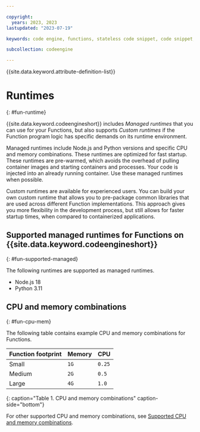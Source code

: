 ```yaml
---

copyright:
  years: 2023, 2023
lastupdated: "2023-07-19"

keywords: code engine, functions, stateless code snippet, code snippet, stateless

subcollection: codeengine

---
```


{{site.data.keyword.attribute-definition-list}}

# Runtimes
{: #fun-runtime}

{{site.data.keyword.codeengineshort}} includes *Managed runtimes* that you can use for your Functions, but also supports *Custom runtimes* if the Function program logic has specific demands on its runtime environment.

Managed runtimes include Node.js and Python versions and specific CPU and memory combinations. These runtimes are optimized for fast startup. These runtimes are pre-warmed, which avoids the overhead of pulling container images and starting containers and processes. Your code is injected into an already running container. Use these managed runtimes when possible.

Custom runtimes are available for experienced users. You can build your own custom runtime that allows you to pre-package common libraries that are used across different Function implementations. This approach gives you more flexibility in the development process, but still allows for faster startup times, when compared to containerized applications.

## Supported managed runtimes for Functions on {{site.data.keyword.codeengineshort}}
{: #fun-supported-managed}
  
The following runtimes are supported as managed runtimes.
  
- Node.js 18
- Python 3.11
  
## CPU and memory combinations
{: #fun-cpu-mem}
  
The following table contains example CPU and memory combinations for Functions.
  
| Function footprint | Memory | CPU |
| --------- | ------ | ----- |
| Small  | `1G` | `0.25` |
| Medium | `2G` | `0.5` |
| Large  | `4G` | `1.0` |
{: caption="Table 1. CPU and memory combinations" caption-side="bottom"}

For other supported CPU and memory combinations, see [Supported CPU and memory combinations](/docs/codeengine?topic=codeengine-mem-cpu-combo).
 
